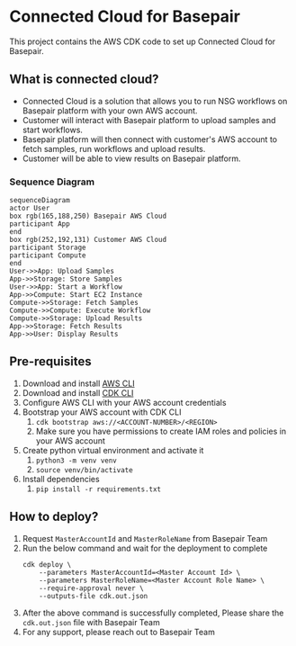 
# Connected Cloud for Basepair

This project contains the AWS CDK code to set up Connected Cloud for Basepair.

## What is connected cloud?

* Connected Cloud is a solution that allows you to run NSG workflows on Basepair platform with your own AWS account.
* Customer will interact with Basepair platform to upload samples and start workflows. 
* Basepair platform will then connect with customer's AWS account to fetch samples, run workflows and upload results.
* Customer will be able to view results on Basepair platform.

### Sequence Diagram

```mermaid
sequenceDiagram
actor User
box rgb(165,188,250) Basepair AWS Cloud
participant App
end
box rgb(252,192,131) Customer AWS Cloud
participant Storage
participant Compute
end
User->>App: Upload Samples
App->>Storage: Store Samples
User->>App: Start a Workflow
App->>Compute: Start EC2 Instance
Compute->>Storage: Fetch Samples
Compute->>Compute: Execute Workflow
Compute->>Storage: Upload Results
App->>Storage: Fetch Results
App->>User: Display Results
```

## Pre-requisites
1. Download and install [AWS CLI](https://docs.aws.amazon.com/cli/latest/userguide/install-cliv2.html)
2. Download and install [CDK CLI](https://docs.aws.amazon.com/cdk/latest/guide/getting_started.html#getting_started_install)
3. Configure AWS CLI with your AWS account credentials
4. Bootstrap your AWS account with CDK CLI 
   1. `cdk bootstrap aws://<ACCOUNT-NUMBER>/<REGION>`
   2. Make sure you have permissions to create IAM roles and policies in your AWS account 
5. Create python virtual environment and activate it
   1. `python3 -m venv venv`
   2. `source venv/bin/activate`
6. Install dependencies
   1. `pip install -r requirements.txt`

## How to deploy?

1. Request `MasterAccountId` and `MasterRoleName` from Basepair Team
2. Run the below command and wait for the deployment to complete
   ```
   cdk deploy \
       --parameters MasterAccountId=<Master Account Id> \
       --parameters MasterRoleName=<Master Account Role Name> \
       --require-approval never \ 
       --outputs-file cdk.out.json
   ```
3. After the above command is successfully completed, Please share the `cdk.out.json` file with Basepair Team
4. For any support, please reach out to Basepair Team



